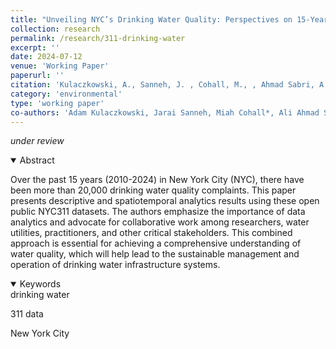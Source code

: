 ```yaml
---
title: "Unveiling NYC’s Drinking Water Quality: Perspectives on 15-Years of Customer Complaints and Call to Collaboration"
collection: research
permalink: /research/311-drinking-water
excerpt: ''
date: 2024-07-12
venue: 'Working Paper'
paperurl: ''
citation: 'Kulaczkowski, A., Sanneh, J. , Cohall, M., , Ahmad Sabri, A., Wang, Y. González-Ramírez, J., Di Mauro, A. Santonastaso, G., Di Nardo, A., Keck, J., & Lee, J. (2024). &quot;Unveiling NYC’s Drinking Water Quality:  Perspectives on 15-Years of Customer Complaints and Call to Collaboration.&quot; <i>Working Paper</i>.'
category: 'environmental'
type: 'working paper'
co-authors: 'Adam Kulaczkowski, Jarai Sanneh, Miah Cohall*, Ali Ahmad Sabri*, Yi Wang, Anna Di Mauro, Giovanni F. Santonastaso, Armando Di Nardo, Jonathan Keck, and Juneseok Lee'
---
```


<!-- Google tag (gtag.js) -->
<script async src="https://www.googletagmanager.com/gtag/js?id=G-Q95WSVMDNZ"></script>
<script>
  window.dataLayer = window.dataLayer || [];
  function gtag(){dataLayer.push(arguments);}
  gtag('js', new Date());

  gtag('config', 'G-Q95WSVMDNZ');
</script>

<i> under review </i>



<details open>
<summary>
Abstract
</summary>
<p>
Over the past 15 years (2010-2024) in New York City (NYC), there have been more than 20,000 drinking water quality complaints. This paper presents descriptive and spatiotemporal analytics results using these open public NYC311 datasets. The authors emphasize the importance of data analytics and advocate for collaborative work among researchers, water utilities, practitioners, and other critical stakeholders. This combined approach is essential for achieving a comprehensive understanding of water quality, which will help lead to the sustainable management and operation of drinking water infrastructure systems.
</p>

</details>

<details open>
<summary>
Keywords
</summary>
drinking water<br>

311 data <br>

New York City <br>

<br>

</details>
